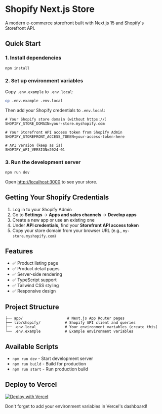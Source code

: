 # Shopify Next.js Store

A modern e-commerce storefront built with Next.js 15 and Shopify's Storefront API.

## Quick Start

### 1. Install dependencies
```bash
npm install
```

### 2. Set up environment variables
Copy `.env.example` to `.env.local`:
```bash
cp .env.example .env.local
```

Then add your Shopify credentials to `.env.local`:
```env
# Your Shopify store domain (without https://)
SHOPIFY_STORE_DOMAIN=your-store.myshopify.com

# Your Storefront API access token from Shopify Admin
SHOPIFY_STOREFRONT_ACCESS_TOKEN=your-access-token-here

# API Version (keep as is)
SHOPIFY_API_VERSION=2024-01
```

### 3. Run the development server
```bash
npm run dev
```

Open [http://localhost:3000](http://localhost:3000) to see your store.

## Getting Your Shopify Credentials

1. Log in to your Shopify Admin
2. Go to **Settings** → **Apps and sales channels** → **Develop apps**
3. Create a new app or use an existing one
4. Under **API credentials**, find your **Storefront API access token**
5. Copy your store domain from your browser URL (e.g., `my-store.myshopify.com`)

## Features

- ✅ Product listing page
- ✅ Product detail pages
- ✅ Server-side rendering
- ✅ TypeScript support
- ✅ Tailwind CSS styling
- ✅ Responsive design

## Project Structure

```
├── app/                    # Next.js App Router pages
├── lib/shopify/           # Shopify API client and queries
├── .env.local             # Your environment variables (create this)
└── .env.example           # Example environment variables
```

## Available Scripts

- `npm run dev` - Start development server
- `npm run build` - Build for production
- `npm run start` - Run production build

## Deploy to Vercel

[![Deploy with Vercel](https://vercel.com/button)](https://vercel.com/new/clone?repository-url=https://github.com/your-repo/shopify-nextjs-store&env=SHOPIFY_STORE_DOMAIN,SHOPIFY_STOREFRONT_ACCESS_TOKEN,SHOPIFY_API_VERSION)

Don't forget to add your environment variables in Vercel's dashboard!